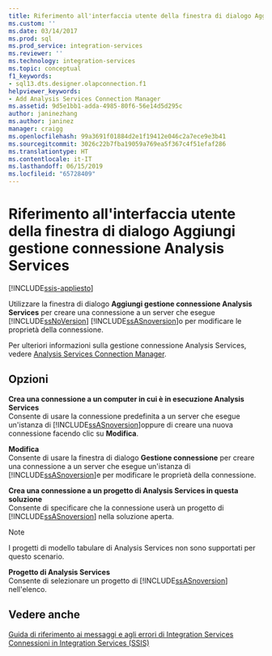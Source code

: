 ```yaml
---
title: Riferimento all'interfaccia utente della finestra di dialogo Aggiungi gestione connessione Analysis Services | Microsoft Docs
ms.custom: ''
ms.date: 03/14/2017
ms.prod: sql
ms.prod_service: integration-services
ms.reviewer: ''
ms.technology: integration-services
ms.topic: conceptual
f1_keywords:
- sql13.dts.designer.olapconnection.f1
helpviewer_keywords:
- Add Analysis Services Connection Manager
ms.assetid: 9d5e1bb1-adda-4985-80f6-56e14d5d295c
author: janinezhang
ms.author: janinez
manager: craigg
ms.openlocfilehash: 99a3691f01884d2e1f19412e046c2a7ece9e3b41
ms.sourcegitcommit: 3026c22b7fba19059a769ea5f367c4f51efaf286
ms.translationtype: HT
ms.contentlocale: it-IT
ms.lasthandoff: 06/15/2019
ms.locfileid: "65728409"
---
```

# <a name="add-analysis-services-connection-manager-dialog-box-ui-reference"></a>Riferimento all'interfaccia utente della finestra di dialogo Aggiungi gestione connessione Analysis Services

[!INCLUDE[ssis-appliesto](../../includes/ssis-appliesto-ssvrpluslinux-asdb-asdw-xxx.md)]


  Utilizzare la finestra di dialogo **Aggiungi gestione connessione Analysis Services** per creare una connessione a un server che esegue [!INCLUDE[ssNoVersion](../../includes/ssnoversion-md.md)] [!INCLUDE[ssASnoversion](../../includes/ssasnoversion-md.md)]o per modificare le proprietà della connessione.  
  
 Per ulteriori informazioni sulla gestione connessione Analysis Services, vedere [Analysis Services Connection Manager](../../integration-services/connection-manager/analysis-services-connection-manager.md).  
  
## <a name="options"></a>Opzioni  
 **Crea una connessione a un computer in cui è in esecuzione Analysis Services**  
 Consente di usare la connessione predefinita a un server che esegue un'istanza di [!INCLUDE[ssASnoversion](../../includes/ssasnoversion-md.md)]oppure di creare una nuova connessione facendo clic su **Modifica**.  
  
 **Modifica**  
 Consente di usare la finestra di dialogo **Gestione connessione** per creare una connessione a un server che esegue un'istanza di [!INCLUDE[ssASnoversion](../../includes/ssasnoversion-md.md)]e per modificare le proprietà della connessione.  
  
 **Crea una connessione a un progetto di Analysis Services in questa soluzione**  
 Consente di specificare che la connessione userà un progetto di [!INCLUDE[ssASnoversion](../../includes/ssasnoversion-md.md)] nella soluzione aperta.  
  
> [!NOTE]  
>  I progetti di modello tabulare di Analysis Services non sono supportati per questo scenario.  
  
 **Progetto di Analysis Services**  
 Consente di selezionare un progetto di [!INCLUDE[ssASnoversion](../../includes/ssasnoversion-md.md)] nell'elenco.  
  
## <a name="see-also"></a>Vedere anche  
 [Guida di riferimento ai messaggi e agli errori di Integration Services](../../integration-services/integration-services-error-and-message-reference.md)   
 [Connessioni in Integration Services &#40;SSIS&#41;](../../integration-services/connection-manager/integration-services-ssis-connections.md)  
  
  
